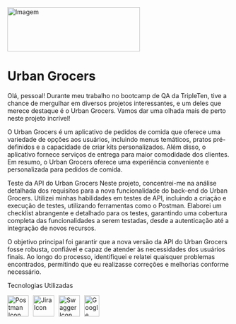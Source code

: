 <img src="https://i.imgur.com/ydMn5Ny.jpg" alt="Imagem" width="300" height="100">
<h1>Urban Grocers</h1>
Olá, pessoal! Durante meu trabalho no bootcamp de QA da TripleTen, tive a chance de mergulhar em diversos projetos interessantes, e um deles que merece destaque é o Urban Grocers. Vamos dar uma olhada mais de perto neste projeto incrível!

O Urban Grocers é um aplicativo de pedidos de comida que oferece uma variedade de opções aos usuários, incluindo menus temáticos, pratos pré-definidos e a capacidade de criar kits personalizados. Além disso, o aplicativo fornece serviços de entrega para maior comodidade dos clientes. Em resumo, o Urban Grocers oferece uma experiência conveniente e personalizada para pedidos de comida.

Teste da API do Urban Grocers
Neste projeto, concentrei-me na análise detalhada dos requisitos para a nova funcionalidade do back-end do Urban Grocers. Utilizei minhas habilidades em testes de API, incluindo a criação e execução de testes, utilizando ferramentas como o Postman. Elaborei um checklist abrangente e detalhado para os testes, garantindo uma cobertura completa das funcionalidades a serem testadas, desde a autenticação até a integração de novos recursos.

O objetivo principal foi garantir que a nova versão da API do Urban Grocers fosse robusta, confiável e capaz de atender às necessidades dos usuários finais. Ao longo do processo, identifiquei e relatei quaisquer problemas encontrados, permitindo que eu realizasse correções e melhorias conforme necessário.

Tecnologias Utilizadas
<div style="display: flex; flex-wrap: wrap; gap: 10px;">
  <a href="https://www.getpostman.com/" target="_blank">
    <img src="https://cdn.jsdelivr.net/gh/devicons/devicon@latest/icons/postman/postman-original.svg" alt="Postman Icon" width="48" height="48" title="Visit Postman website">
  </a>
  <a href="https://www.atlassian.com/software/jira" target="_blank">
    <img src="https://cdn.jsdelivr.net/gh/devicons/devicon@latest/icons/jira/jira-original.svg" alt="Jira Icon" width="48" height="48" title="Visit Jira website">
  </a>
  <a href="https://swagger.io/" target="_blank">
    <img src="https://cdn.jsdelivr.net/gh/devicons/devicon@latest/icons/swagger/swagger-original.svg" alt="Swagger Icon" width="48" height="48" title="Visit Swagger website">
  </a>
  <img src="https://seeklogo.com/images/G/google-sheets-logo-D2A35FF8A4-seeklogo.com.png" alt="Google Sheets Logo" height="48" width="34" />
</div>


